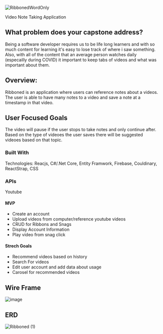 ![RibbonedWordOnly](https://user-images.githubusercontent.com/38992646/104129001-96e81c00-5338-11eb-937b-7b008866719e.png)

Video Note Taking Application

## What problem does your capstone address?
Being a software developer requires us to be life long learners and with so much content for learning it's easy to lose track of where i saw something. Also, with all of the content that an average person watches daily (especailly during COVID) it important to keep tabs of videos and what was important about them. 

## Overview:
Ribboned is an application where users can reference notes about a videos. The user is able to have many notes to a video and save a note at a timestamp in that video. 

## User Focused Goals
The video will pause if the user stops to take notes and only continue after. Based on the type of videoes the user saves there will be suggested videoes based on that topic. 

### Built With
Technologies: Reacjs, C#/.Net Core, Entity Framwork, Firebase, Couldinary, ReactStrap, CSS

### APIs 
Youtube

#### MVP
 - Create an account
 - Upload videos from computer/reference youtube videos
 - CRUD for Ribbons and Snags
 - Display Account Information
 - Play video from snag click
 
 #### Strech Goals
 - Recommend videos based on history
 - Search For videos
 - Edit user account and add data about usage
 - Carosel for recommended videos

## Wire Frame
![image](https://user-images.githubusercontent.com/38992646/104844986-13cb4680-58a1-11eb-8aea-aaa915b812c5.png)


## ERD 
![Ribboned (1)](https://user-images.githubusercontent.com/38992646/104844995-20e83580-58a1-11eb-9a63-0db324e85295.png)

